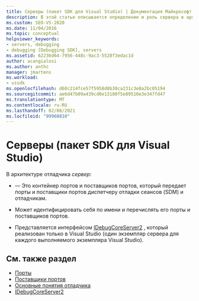 ```yaml
---
title: Серверы (пакет SDK для Visual Studio) | Документация Майкрософт
description: В этой статье описывается определение и роль сервера в архитектуре отладчика в Visual Studio.
ms.custom: SEO-VS-2020
ms.date: 11/04/2016
ms.topic: conceptual
helpviewer_keywords:
- servers, debugging
- debugging [Debugging SDK], servers
ms.assetid: 62236d64-7956-448c-9ac3-5528f3edac1d
author: acangialosi
ms.author: anthc
manager: jmartens
ms.workload:
- vssdk
ms.openlocfilehash: d60c214fce57f5958d8b30ca231c3e8a2bc05194
ms.sourcegitcommit: ae6d47b09a439cd0e13180f5e89510e3e347fd47
ms.translationtype: MT
ms.contentlocale: ru-RU
ms.lasthandoff: 02/08/2021
ms.locfileid: "99960810"
---
```

# <a name="servers-visual-studio-sdk"></a>Серверы (пакет SDK для Visual Studio)
В архитектуре отладчика *сервер*:

- — Это контейнер портов и поставщиков портов, который передает порты и поставщики портов диспетчеру отладки сеансов (SDM) и отладчикам.

- Может идентифицировать себя по имени и перечислять его порты и поставщиков портов.

- Представляется интерфейсом [IDebugCoreServer2](../../extensibility/debugger/reference/idebugcoreserver2.md) , который реализован только в Visual Studio (один экземпляр сервера для каждого выполняемого экземпляра Visual Studio).

## <a name="see-also"></a>См. также раздел
- [Порты](../../extensibility/debugger/ports.md)
- [Поставщики портов](../../extensibility/debugger/port-suppliers.md)
- [Основные понятия отладчика](../../extensibility/debugger/debugger-concepts.md)
- [IDebugCoreServer2](../../extensibility/debugger/reference/idebugcoreserver2.md)
